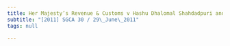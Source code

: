```yaml
---
title: Her Majesty’s Revenue & Customs v Hashu Dhalomal Shahdadpuri and another
subtitle: "[2011] SGCA 30 / 29\_June\_2011"
tags: null

---
```


